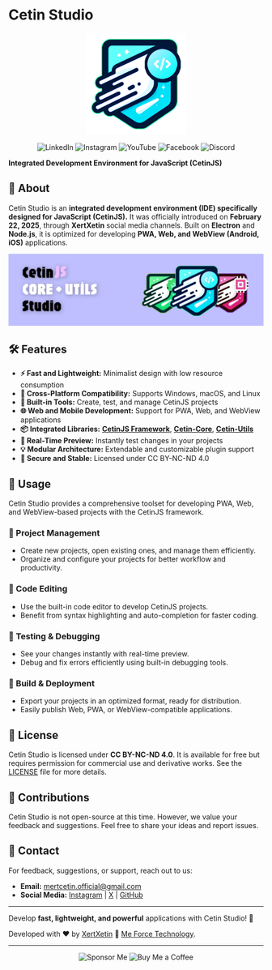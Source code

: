 # Cetin Studio

<p align="center">
<img src="https://raw.githubusercontent.com/xertxetin/cetin-studio/refs/heads/main/logo.png" alt="Cetin Studio Logo" width="200px">
</p>

<p align="center">
<a href="https://www.linkedin.com/company/me-force/" style="text-decoration: none;">
<img src="https://img.shields.io/badge/LinkedIn-0077B5?style=for-the-badge&logo=linkedin&logoColor=white" alt="LinkedIn">
</a>
<a href="https://www.instagram.com/meforce.technology/" style="text-decoration: none;">
<img src="https://img.shields.io/badge/Instagram-E4405F?style=for-the-badge&logo=instagram&logoColor=white" alt="Instagram">
</a>
<a href="https://www.youtube.com/@meforcetechnology/" style="text-decoration: none;">
<img src="https://img.shields.io/badge/YouTube-FF0000?style=for-the-badge&logo=youtube&logoColor=white" alt="YouTube">
</a>
<a href="https://www.facebook.com/meforce.tr" style="text-decoration: none;">
<img src="https://img.shields.io/badge/Facebook-1877F2?style=for-the-badge&logo=facebook&logoColor=white" alt="Facebook">
</a>
<a href="https://discord.gg/4xh8GE6CYE" style="text-decoration: none;">
<img src="https://img.shields.io/badge/Discord-7289DA?style=for-the-badge&logo=discord&logoColor=white" alt="Discord">
</a>
</p>

**Integrated Development Environment for JavaScript (CetinJS)**  

## 🚀 About
Cetin Studio is an **integrated development environment (IDE) specifically designed for JavaScript (CetinJS).**
It was officially introduced on **February 22, 2025**, through **XertXetin** social media channels. Built on **Electron** and **Node.js**, it is optimized for developing **PWA, Web, and WebView (Android, iOS)** applications.

[![CetinJS ALL](https://raw.githubusercontent.com/xertxetin/cetin-studio/refs/heads/main/cetin-all-banner.jpg)](https://github.com/xertxetin/CetinJS)

## 🛠️ Features
- **⚡ Fast and Lightweight:** Minimalist design with low resource consumption
- **📱 Cross-Platform Compatibility:** Supports Windows, macOS, and Linux
- **🔧 Built-in Tools:** Create, test, and manage CetinJS projects
- **🌐 Web and Mobile Development:** Support for PWA, Web, and WebView applications
- **📦 Integrated Libraries:** [**CetinJS Framework**](https://github.com/xertxetin/CetinJS/), [**Cetin-Core**](https://github.com/xertxetin/Cetin-Core/), [**Cetin-Utils**](https://github.com/xertxetin/Cetin-Utils/)
- **🔄 Real-Time Preview:** Instantly test changes in your projects
- **💡 Modular Architecture:** Extendable and customizable plugin support
- **🔐 Secure and Stable:** Licensed under CC BY-NC-ND 4.0

## 📌 Usage
Cetin Studio provides a comprehensive toolset for developing PWA, Web, and WebView-based projects with the CetinJS framework.

### 🔹 Project Management
- Create new projects, open existing ones, and manage them efficiently.
- Organize and configure your projects for better workflow and productivity.

### 🔹 Code Editing
- Use the built-in code editor to develop CetinJS projects.
- Benefit from syntax highlighting and auto-completion for faster coding.

### 🔹 Testing & Debugging
- See your changes instantly with real-time preview.
- Debug and fix errors efficiently using built-in debugging tools.

### 🔹 Build & Deployment
- Export your projects in an optimized format, ready for distribution.
- Easily publish Web, PWA, or WebView-compatible applications.

## 📄 License
Cetin Studio is licensed under **CC BY-NC-ND 4.0**. It is available for free but requires permission for commercial use and derivative works. See the [LICENSE](./LICENSE.md) file for more details.

## 🤝 Contributions
Cetin Studio is not open-source at this time. However, we value your feedback and suggestions. Feel free to share your ideas and report issues.

## 📧 Contact
For feedback, suggestions, or support, reach out to us:
- **Email:** mertcetin.official@gmail.com
- **Social Media:** [Instagram](https://instagram.com/xertxetin) | [X](https://x.com/xertxetin) | [GitHub](https://github.com/xertxetin)

---

Develop **fast, lightweight, and powerful** applications with Cetin Studio! 📱

Developed with ❤️ by [XertXetin](https://www.google.com/search?q=XertXetin) 🚀 [Me Force Technology](https://www.meforcetechnology.com/).

---

<div align="center">
  <a href="https://github.com/sponsors/xertxetin" target="_blank" style="text-decoration: none;">
    <img src="https://img.shields.io/badge/Support%20Me-Sponsor-blueviolet?style=for-the-badge&logo=github" alt="Sponsor Me">
  </a>
  
  <a href="https://www.buymeacoffee.com/xertxetin" target="_blank" style="text-decoration: none;">
    <img src="https://img.shields.io/badge/Buy%20Me%20a%20Coffee-Donate-yellow?style=for-the-badge&logo=buymeacoffee" alt="Buy Me a Coffee">
  </a>
</div>